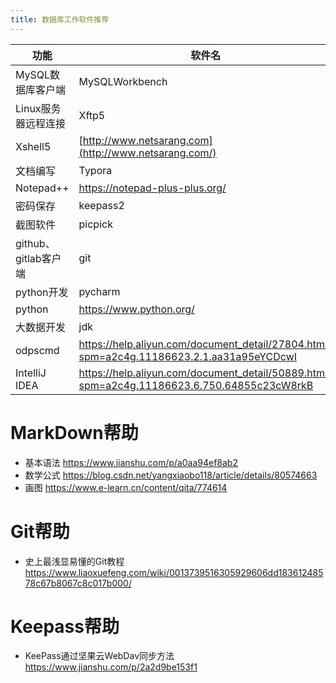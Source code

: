 ```yaml
---
title: 数据库工作软件推荐
---
```


| **功能**             | **软件名**                                                                                   | **帮助链接**                                          |
| -------------------- | -------------------------------------------------------------------------------------------- | ----------------------------------------------------- |
| MySQL数据库客户端    | MySQLWorkbench                                                                               | <http://mysql.com/products/workbench/>                |
| Linux服务器远程连接  | Xftp5                                                                                        | [http://www.netsarang.com](http://www.netsarang.com/) |
| Xshell5              | [http://www.netsarang.com](http://www.netsarang.com/)                                        |                                                       |
| 文档编写             | Typora                                                                                       | <https://www.typora.io/>                              |
| Notepad++            | <https://notepad-plus-plus.org/>                                                             |                                                       |
| 密码保存             | keepass2                                                                                     | <https://keepass.info/download.html>                  |
| 截图软件             | picpick                                                                                      | <https://picpick.app/zh/>                             |
| github、gitlab客户端 | git                                                                                          | <https://gitforwindows.org/>                          |
| python开发           | pycharm                                                                                      | <http://www.jetbrains.com/pycharm/>                   |
| python               | <https://www.python.org/>                                                                    |                                                       |
| 大数据开发           | jdk                                                                                          | <https://www.java.com/zh_CN/>                         |
| odpscmd              | <https://help.aliyun.com/document_detail/27804.html?spm=a2c4g.11186623.2.1.aa31a95eYCDcwI>   |                                                       |
| IntelliJ IDEA        | <https://help.aliyun.com/document_detail/50889.html?spm=a2c4g.11186623.6.750.64855c23cW8rkB> |                                                       |

# MarkDown帮助

- 基本语法 <https://www.jianshu.com/p/a0aa94ef8ab2>
- 数学公式 <https://blog.csdn.net/yangxiaobo118/article/details/80574663>
- 画图 <https://www.e-learn.cn/content/qita/774614>

# Git帮助

- 史上最浅显易懂的Git教程 <https://www.liaoxuefeng.com/wiki/0013739516305929606dd18361248578c67b8067c8c017b000/>

# Keepass帮助

- KeePass通过坚果云WebDav同步方法 <https://www.jianshu.com/p/2a2d9be153f1>
